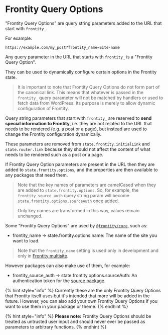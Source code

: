 # Frontity Query Options

"Frontity Query Options" are query string parameters added to the URL that start with `frontity_`.

For example:

```text
https://example.com/my_post?frontity_name=Site-name
```

Any query parameter in the URL that starts with `frontity_` is a "Frontity Query Option".

They can be used to dynamically configure certain options in the Frontity state.

> It is important to note that Frontity Query Options do not form part of the canonical link. This means that whatever is passed in the `frontity_` query parameter will not be matched by handlers or used to fetch data from WordPress. Its purpose is merely to allow dynamic configuration of Frontity.

Query string parameters that start with `frontity_` are reserved to **send special information to Frontity**, i.e. they are not related to the URL that needs to be rendered \(e.g. a post or a page\), but instead are used to change the Frontity configuration dynamically.

These parameters are removed from `state.frontity.initialLink` and `state.router.link` because they should not affect the content of what needs to be rendered such as a post or a page.

If Frontity Query Option parameters are present in the URL then they are added to `state.frontity.options`, and the properties are then available to any packages that need them.

> Note that the key names of parameters are camelCased when they are added to `state.frontity.options`. So, for example, the `frontity_source_auth` query string param will become `state.frontity.options.sourceAuth` once added.
>
> Only key names are transformed in this way, values remain unchanged.

Some "Frontity Query Options" are used by [`@frontity/core`](https://api.frontity.org/frontity-packages/core-package), such as:

* frontity\_name -&gt; state.frontity.options.name: The name of the site you want to load.

> Note that the `frontity_name` setting is used only in development and only in [Frontity multisite](https://docs.frontity.org/learning-frontity/settings#multiple-sites).

However packages can also make use of them, for example:

* frontity\_source\_auth -&gt; state.frontity.options.sourceAuth: An authentication token for the [source package](https://api.frontity.org/frontity-packages/features-packages/wp-source#state-source-auth).

{% hint style="info" %}
Currently these are the only Frontity Query Options that Frontity itself uses but it's intended that more will be added in the future. However, you can also add your own Frontity Query Options if you want to use them in your package or theme.
{% endhint %}

{% hint style="info" %}
**Please note:** Frontity Query Options should be treated as untrusted user input and should never ever be passed as parameters to arbitrary functions.
{% endhint %}

